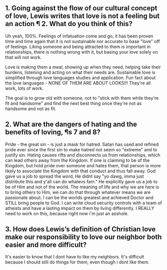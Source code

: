 ## 1. Going against the flow of our cultural concept of love, Lewis writes that love is not a feeling but an action ¶ 2. What do you think of this? 

Uh yeah, 100%. Feelings of infatuation come and go, it has been proven time and time again that it is not sustainable nor accurate to base "love" off of feelings. Liking someone and being attracted to them is important in relationships, there is nothing wrong with it, but basing your love solely on that will not work. 

Love is making them a meal, showing up when they need, helping take their burdens, listening and acting on what their needs are. Sustainable love is simplified through love languages studies and application. Fun fact about the love languages - NONE OF THEM ARE ABOUT LOOKS!!! They're all work, lots of work.

The goal is to grow old with someone, not to "stick with them while they're fit and handsome" and find the next best thing once they're not as handsome and not as fit.

## 2. What are the dangers of hating and the benefits of loving, ¶s 7 and 8? 

Pride - the great sin - is just a mask for hatred. Satan has used and refined pride ever since the first sin to make hatred not seem so "extreme" and to justify sin. Hating causes rifts and disconnects us from relationships, which can lead others away from the Kingdom. If one is claiming to be of the Kingdom, but hold pride over someone and hates them, that person is more likely to associate the Kingdom with that conduct and thus fall away. God gave us a job to spread the word, He didnt say "yo dawg, imma just distribute this and y'all can do whatevs fam." He explicitly gave us a job to be of Him and not of the world. The meaning of life and why we are here is to bring others to Him, we can do that through whatever means we are passionate about. I can be the worlds greatest and achieved Doctor and STILL bring people to God. I can write cloud security controls with a team of atheists and have a lasting impact on them by living differently. I REALLY need to work on this, because right now i'm just an asshole.

## 3. How does Lewis’s definition of Christian love make our responsibility to love our neighbor both easier and more difficult?

It's easier to know that I dont have to like my neighbors.
It's difficult because I should still do things for them, even though i dont like them.